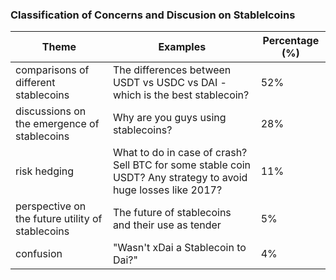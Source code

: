 ### Classification of Concerns and Discusion on Stablelcoins

| Theme                                      | Examples                                                                                                            | Percentage (%) |
|--------------------------------------------|---------------------------------------------------------------------------------------------------------------------|----------------|
| comparisons of different stablecoins       | The differences between USDT vs USDC vs DAI - which is the best stablecoin?                                         | 52%            |
| discussions on the emergence of stablecoins| Why are you guys using stablecoins?                                                                                 | 28%            |
| risk hedging                               | What to do in case of crash? Sell BTC for some stable coin USDT? Any strategy to avoid huge losses like 2017?       | 11%            |
| perspective on the future utility of stablecoins | The future of stablecoins and their use as tender                                                                     | 5%             |
| confusion                                  | "Wasn't xDai a Stablecoin to Dai?"                                                                                  | 4%             |

